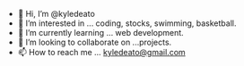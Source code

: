 - 👋 Hi, I’m @kyledeato
- 👀 I’m interested in ... coding, stocks, swimming, basketball.
- 🌱 I’m currently learning ... web development.
- 💞️ I’m looking to collaborate on ...projects.
- 📫 How to reach me ... kyledeato@gmail.com

<!---
kyledeato/kyledeato is a ✨ special ✨ repository because its `README.md` (this file) appears on your GitHub profile.
You can click the Preview link to take a look at your changes.
--->

